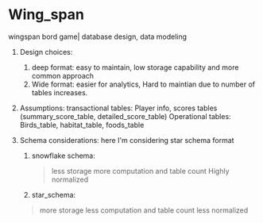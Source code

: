 # Wing_span
wingspan bord game| database design, data modeling


1. Design choices:
   1. deep format: easy to maintain, low storage capability and more common approach
   2. Wide format: easier for analytics, Hard to maintian due to number of tables increases.

2. Assumptions:
   transactional tables: Player info, scores tables (summary_score_table, detailed_score_table)
   Operational tables: Birds_table, habitat_table, foods_table
   
3. Schema considerations: here I'm considering star schema format
    1. snowflake schema:
       > less storage
       > more computation and table count 
       > Highly normalized
    3. star_schema: 
      > more storage
      > less computation and table count
      > less normalized
   

